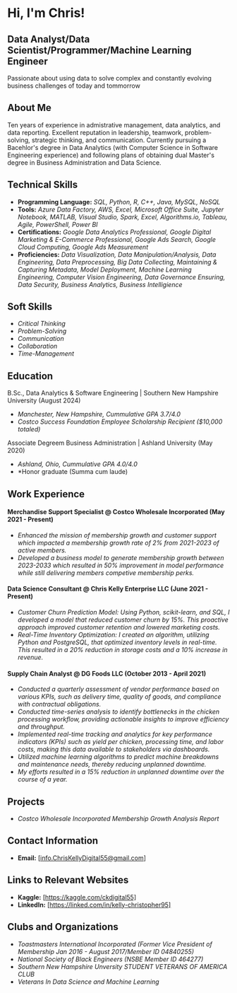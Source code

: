 # Hi, I'm Chris!




## Data Analyst/Data Scientist/Programmer/Machine Learning Engineer

Passionate about using data to solve complex and constantly evolving business challenges of today and tommorrow


## About Me

 Ten years of experience in admistrative management, data analytics, and data reporting. Excellent reputation in leadership, teamwork, problem-solving, strategic thinking, and communication. Currently pursuing a Bacehlor's degree in Data Analytics (with Computer Science in Software Engineering experience) and following plans of obtaining dual Master's degree in Business Administration and Data Science.
  

## Technical Skills

- **Programming Language:** *SQL, Python, R, C++, Java, MySQL, NoSQL*
- **Tools:** *Azure Data Factory, AWS, Excel, Microsoft Office Suite, Jupyter Notebook, MATLAB, Visual Studio, Spark, Excel, Algorithms.io, Tableau, Agile, PowerShell, Power BI*
- **Certifications:** *Google Data Analytics Professional, Google Digital Marketing & E-Commerce Professional, Google Ads Search, Google Cloud Computing, Google Ads Measurement*
- **Proficiencies:** *Data Visualization, Data Manipulation/Analysis, Data Engineering, Data Preprocessing, Big Data Collecting, Maintaining & Capturing Metadata, Model Deployment, Machine Learning Engineering, Computer
  Vision Engineering, Data Governance Ensuring, Data Security, Business Analytics, Business Intelligience*


## Soft Skills
- *Critical Thinking*
- *Problem-Solving*
- *Communication*
- *Collaboration*
- *Time-Management*
  

## Education

 B.Sc., Data Analytics & Software Engineering | Southern New Hampshire University (August 2024)
- *Manchester, New Hampshire, Cummulative GPA 3.7/4.0*
- *Costco Success Foundation Employee Scholarship Recipient ($10,000 totaled)*
  
 Associate Degreem Business Administration | Ashland University (May 2020)
- *Ashland, Ohio, Cummulative GPA 4.0/4.0*
- *Honor graduate (Summa cum laude)
  

## Work Experience

#### Merchandise Support Specialist @ Costco Wholesale Incorporated (May 2021 - Present)
- *Enhanced the mission of membership growth and customer support which impacted a membership growth rate of 2% from 2021-2023 of active members.*
- *Developed a business model to generate membership growth between 2023-2033 which resulted in 50% improvement in model performance while still delivering members competive membership perks.*
  

#### Data Science Consultant @ Chris Kelly Enterprise LLC (June 2021 - Present)
- *Customer Churn Prediction Model: Using Python, scikit-learn, and SQL, I developed a model that reduced customer churn by 15%. This proactive approach improved customer retention and lowered marketing costs.*
- *Real-Time Inventory Optimization: I created an algorithm, utilizing Python and PostgreSQL, that optimized inventory levels in real-time. This resulted in a 20% reduction in storage costs and a 10% increase in revenue.*
  

#### Supply Chain Analyst @ DG Foods LLC (October 2013 - April 2021)
- *Conducted a quarterly assessment of vendor performance based on various KPIs, such as delivery time, quality of goods, and compliance with contractual obligations.*
- *Conducted time-series analysis to identify bottlenecks in the chicken processing workflow, providing actionable insights to improve efficiency and throughput.*
- *Implemented real-time tracking and analytics for key performance indicators (KPIs) such as yield per chicken, processing time, and labor costs, making this data available to stakeholders via dashboards.*
- *Utilized machine learning algorithms to predict machine breakdowns and maintenance needs, thereby reducing unplanned downtime.*
- *My efforts resulted in a 15% reduction in unplanned downtime over the course of a year.*
  

## Projects

- *Costco Wholesale Incorporated Membership Growth Analysis Report*
 

## Contact Information

- **Email:** [info.ChrisKellyDigital55@gmail.com]


## Links to Relevant Websites

- **Kaggle:** [https://kaggle.com/ckdigital55]
- **LinkedIn:** [https://linked.com/in/kelly-christopher95]


## Clubs and Organizations

- *Toastmasters International Incorporated (Former Vice President of Membership Jan 2016 - August 2017/Member ID 04840255)*
- *National Society of Black Engineers (NSBE Member ID 464277)*
- *Southern New Hampshire Unversity STUDENT VETERANS OF AMERICA CLUB*
- *Veterans In Data Science and Machine Learning*
  
